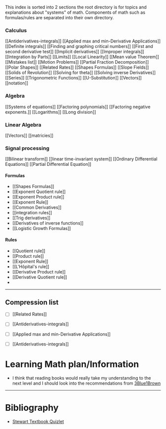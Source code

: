 This index is sorted into 2 sections the root directory is for topics and explanations about "systems" of math. Components of math such as formulas/rules are separated into their own directory.
### Calculus
[[Antiderivatives-integrals]]
[[Applied max and min-Derivative Applications]]
[[Definite integrals]]
[[Finding and graphing critical numbers]]
[[First and second derivative test]]
[[Implicit derivatives]]
[[Improper integrals]]
[[Integration by Parts]]
[[Limits]]
[[Local Linearity]]
[[Mean value Theorem]]
[[Mistakes list]]
[[Motion Problems]]
[[Partial Fraction Decomposition]]
[[Polar Shapes]]
[[Related Rates]]
[[Shapes Formulas]]
[[Slope Fields]]
[[Solids of Revolution]]
[[Solving for theta]]
[[Solving inverse Derivatives]]
[[Series]]
[[Trigonometric Functions]]
[[U-Substitution]]
[[Vectors]]
[[notation]]




### Algebra
[[Systems of equations]]
[[Factoring polynomials]]
[[Factoring negative exponents.]]
[[Logarithms]]
[[Long division]]
### Linear Algebra
[[Vectors]]
[[matricies]]



### Signal processing 
[[Bilinear transform]]
[[linear time-invariant system]]
[[Ordinary Differential Equations]]
[[Partial Differential Equation]]


#### Formulas
- [[Shapes Formulas]]
- [[Exponent Quotient rule]]
- [[Exponent Product rule]]
- [[Exponent Rule]]
- [[Common Derivatives]]
- [[integration rules]]
- [[Trig derivatives]]
- [[Derivatives of inverse functions]]
- [[Logistic Growth Formulas]]

#### Rules
- [[Quotient rule]]
- [[Product rule]]
- [[Exponent Rule]]
- [[L'Hôpital's rule]]
- [[Derivative Product rule]]
- [[Derivative Quotient rule]]
- 

---
## Compression list
- [ ] [[Related Rates]]
- [ ] [[Antiderivatives-integrals]]
- [ ] [[Applied max and min-Derivative Applications]]
- [ ] [[Antiderivatives-integrals]]


#  Learning Math plan/Information 
- I think that reading books would really take my understanding to the next level and I should look into the recommendations from [3Blue1Brown](https://www.3blue1brown.com/blog/book-recommendations)






---
# Bibliography 

-  [Stewart Textbook Quizlet](https://quizlet.com/explanations/textbook-solutions/single-variable-calculus-early-transcendentals-with-vector-functions-ap-edition-7th-edition-9780840049322?funnelUUID=4c26f824-334a-43d7-b0cd-1f0ffbfe1a6e)